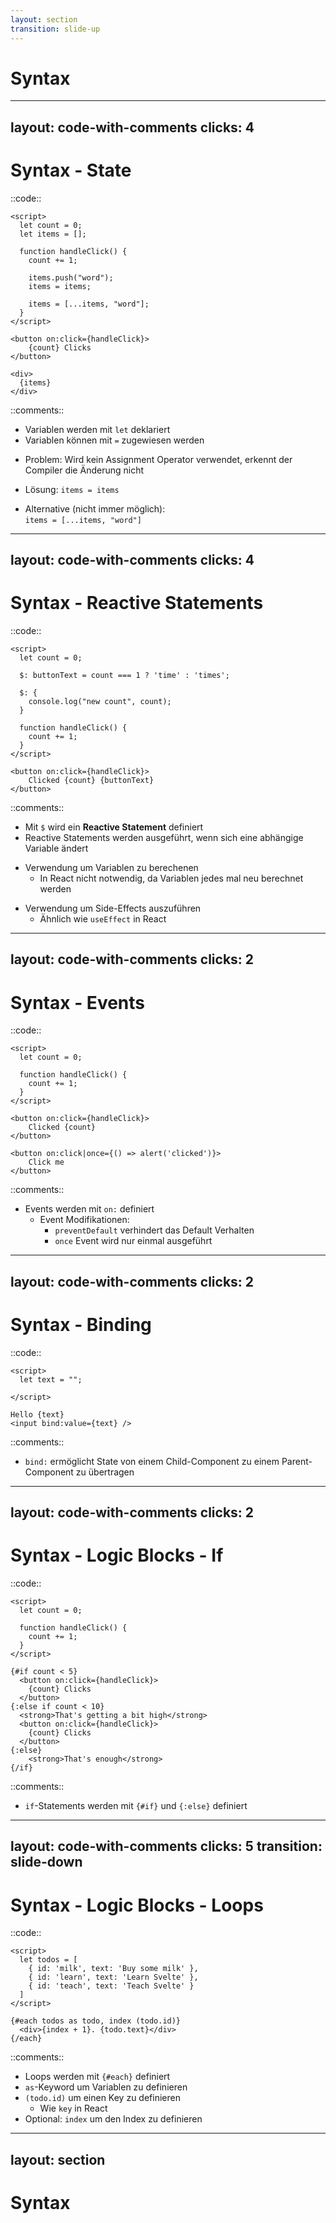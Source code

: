 ```yaml
---
layout: section
transition: slide-up
---
```


# Syntax

---
layout: code-with-comments
clicks: 4
---

# Syntax - State

::code::
```svelte {1-8,12-22|2,4,6|3,8|3,8-9|3,11|all} {lines:true}
<script>
  let count = 0;
  let items = [];

  function handleClick() {
    count += 1;

    items.push("word");
    items = items;

    items = [...items, "word"];
  }
</script>

<button on:click={handleClick}>
    {count} Clicks
</button>

<div>
  {items}
</div>
```

::comments::

<div>
  <v-click at="0">
    
  - Variablen werden mit `let` deklariert
  - Variablen können mit `=` zugewiesen werden

  </v-click>

  <v-click at="1">

  - Problem: Wird kein Assignment Operator verwendet, erkennt der Compiler die Änderung nicht
  </v-click>

  <v-click at="2">

  - Lösung: `items = items`
  </v-click>

  <v-click at="3">

  - Alternative (nicht immer möglich):<br> `items = [...items, "word"]`
  </v-click>
</div>


---
layout: code-with-comments
clicks: 4
---

# Syntax - Reactive Statements

::code::
```svelte {all|4,16|all|6-8|all} {lines:true}
<script>
  let count = 0;

  $: buttonText = count === 1 ? 'time' : 'times';

  $: {
    console.log("new count", count);
  }

  function handleClick() {
    count += 1;
  }
</script>

<button on:click={handleClick}>
    Clicked {count} {buttonText}
</button>
```

::comments::

<div>

- Mit `$` wird ein **Reactive Statement** definiert
- Reactive Statements werden ausgeführt, wenn sich eine abhängige Variable ändert

<v-click at="0">

- Verwendung um Variablen zu berechenen
  - In React nicht notwendig, da Variablen jedes mal neu berechnet werden
</v-click>


<v-click at="2">

- Verwendung um Side-Effects auszuführen
  - Ähnlich wie `useEffect` in React
</v-click>

</div>

---
layout: code-with-comments
clicks: 2
---

# Syntax - Events

::code::
```svelte
<script>
  let count = 0;

  function handleClick() {
    count += 1;
  }
</script>

<button on:click={handleClick}>
    Clicked {count}
</button>

<button on:click|once={() => alert('clicked')}>
	Click me
</button>

```

::comments::

- Events werden mit `on:` definiert
  - Event Modifikationen:
    - `preventDefault` verhindert das Default Verhalten
    - `once` Event wird nur einmal ausgeführt

---
layout: code-with-comments
clicks: 2
---

# Syntax - Binding

::code::
```svelte
<script>
  let text = "";

</script>

Hello {text}
<input bind:value={text} />

```

::comments::

- `bind:` ermöglicht State von einem Child-Component zu einem Parent-Component zu übertragen

---
layout: code-with-comments
clicks: 2
---

# Syntax - Logic Blocks - If

::code::
```svelte {all|9,13,18,20|all} {lines:true}
<script>
  let count = 0;

  function handleClick() {
    count += 1;
  }
</script>

{#if count < 5}
  <button on:click={handleClick}>
    {count} Clicks
  </button>
{:else if count < 10}
  <strong>That's getting a bit high</strong>
  <button on:click={handleClick}>
    {count} Clicks
  </button>
{:else}
    <strong>That's enough</strong>
{/if}
```

::comments::

<div>
  <v-click at="0">
    
  - `if`-Statements werden mit `{#if}` und `{:else}` definiert
  </v-click>

</div>

---
layout: code-with-comments
clicks: 5
transition: slide-down
---

# Syntax - Logic Blocks - Loops

::code::
```svelte {all|9-12|9-12|9-12|9-12|all} {lines:true}
<script>
  let todos = [
    { id: 'milk', text: 'Buy some milk' },
    { id: 'learn', text: 'Learn Svelte' },
    { id: 'teach', text: 'Teach Svelte' }
  ]
</script>

{#each todos as todo, index (todo.id)}
  <div>{index + 1}. {todo.text}</div>
{/each}
```

::comments::

<v-clicks at="0">
  
- Loops werden mit `{#each}` definiert
- `as`-Keyword um Variablen zu definieren
- `(todo.id)` um einen Key zu definieren
  - Wie `key` in React
- Optional: `index` um den Index zu definieren
</v-clicks>

---
layout: section
---

# Syntax
